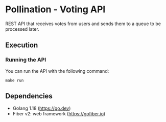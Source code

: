 # Pollination - Voting API

REST API that receives votes from users and sends them to a queue to be processed later.

## Execution

### Running the API

You can run the API with the following command:

```shell
make run
```

## Dependencies

- Golang 1.18 (https://go.dev)
- Fiber v2: web framework (https://gofiber.io)
